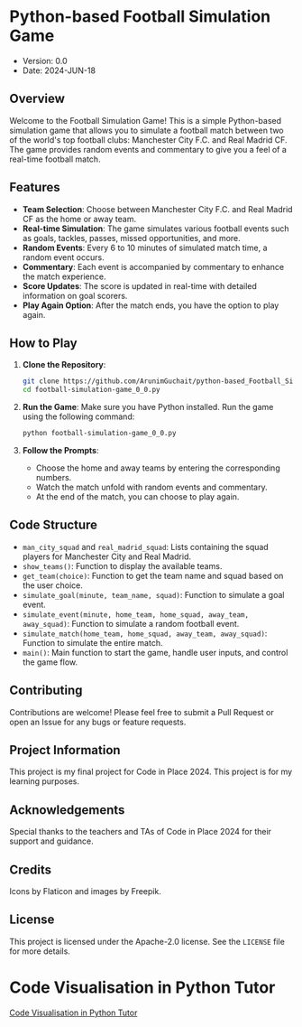 # Python-based Football Simulation Game

- Version: 0.0
- Date: 2024-JUN-18

## Overview
Welcome to the Football Simulation Game! This is a simple Python-based simulation game that allows you to simulate a football match between two of the world's top football clubs: Manchester City F.C. and Real Madrid CF. The game provides random events and commentary to give you a feel of a real-time football match.

## Features
- **Team Selection**: Choose between Manchester City F.C. and Real Madrid CF as the home or away team.
- **Real-time Simulation**: The game simulates various football events such as goals, tackles, passes, missed opportunities, and more.
- **Random Events**: Every 6 to 10 minutes of simulated match time, a random event occurs.
- **Commentary**: Each event is accompanied by commentary to enhance the match experience.
- **Score Updates**: The score is updated in real-time with detailed information on goal scorers.
- **Play Again Option**: After the match ends, you have the option to play again.



## How to Play
1. **Clone the Repository**:
    ```sh
    git clone https://github.com/ArunimGuchait/python-based_Football_Simulation_Game.git
    cd football-simulation-game_0_0.py
    ```

2. **Run the Game**:
    Make sure you have Python installed. Run the game using the following command:
    ```sh
    python football-simulation-game_0_0.py
    ```

3. **Follow the Prompts**:
    - Choose the home and away teams by entering the corresponding numbers.
    - Watch the match unfold with random events and commentary.
    - At the end of the match, you can choose to play again.



## Code Structure
- `man_city_squad` and `real_madrid_squad`: Lists containing the squad players for Manchester City and Real Madrid.
- `show_teams()`: Function to display the available teams.
- `get_team(choice)`: Function to get the team name and squad based on the user choice.
- `simulate_goal(minute, team_name, squad)`: Function to simulate a goal event.
- `simulate_event(minute, home_team, home_squad, away_team, away_squad)`: Function to simulate a random football event.
- `simulate_match(home_team, home_squad, away_team, away_squad)`: Function to simulate the entire match.
- `main()`: Main function to start the game, handle user inputs, and control the game flow.

## Contributing
Contributions are welcome! Please feel free to submit a Pull Request or open an Issue for any bugs or feature requests.

## Project Information
This project is my final project for Code in Place 2024. This project is for my learning purposes.

## Acknowledgements
Special thanks to the teachers and TAs of Code in Place 2024 for their support and guidance.

## Credits
Icons by Flaticon and images by Freepik. 

## License
This project is licensed under the Apache-2.0 license. See the `LICENSE` file for more details.

# Code Visualisation in Python Tutor
[Code Visualisation in Python Tutor](https://pythontutor.com/render.html#code=import%20random%0A%0Aman_city_squad%20%3D%20%5B%22Ederson%22,%20%22Walker%22,%20%22Dias%22,%20%22Laporte%22,%20%22Cancelo%22,%20%22De%20Bruyne%22,%20%22Rodri%22,%20%22Gundogan%22,%20%22Mahrez%22,%0A%20%20%20%20%20%20%20%20%20%20%20%20%20%20%20%20%20%20%22Sterling%22,%20%22Foden%22%5D%0A%0Areal_madrid_squad%20%3D%20%5B%22Courtois%22,%20%22Carvajal%22,%20%22Militao%22,%20%22Alaba%22,%20%22Mendy%22,%20%22Modric%22,%20%22Casemiro%22,%20%22Kroos%22,%20%22Benzema%22,%0A%20%20%20%20%20%20%20%20%20%20%20%20%20%20%20%20%20%20%20%20%20%22Vinicius%20Jr%22,%20%22Asensio%22%5D%0A%0Adef%20show_teams%28%29%3A%0A%20%20%20%20print%28%22Available%20teams%3A%22%29%0A%20%20%20%20print%28%221.%20Manchester%20City%20F.C.%22%29%0A%20%20%20%20print%28%222.%20Real%20Madrid%20CF%22%29%0A%0Adef%20get_team%28choice%29%3A%0A%20%20%20%20if%20choice%20%3D%3D%201%3A%0A%20%20%20%20%20%20%20%20return%20%22Manchester%20City%20F.C.%22,%20man_city_squad%0A%20%20%20%20elif%20choice%20%3D%3D%202%3A%0A%20%20%20%20%20%20%20%20return%20%22Real%20Madrid%20CF%22,%20real_madrid_squad%0A%0Adef%20simulate_goal%28minute,%20team_name,%20squad%29%3A%0A%20%20%20%20goal_scorer%20%3D%20random.choice%28squad%5B1%3A%5D%29%20%20%23%20Excluding%20the%20goalkeeper%0A%20%20%20%20print%28f%22%7Bminute%7D'%3A%20%7Bteam_name%7D%20scores!%20%7Bgoal_scorer%7D%20with%20the%20goal!%22%29%0A%20%20%20%20return%20goal_scorer%0A%0Adef%20simulate_event%28minute,%20home_team,%20home_squad,%20away_team,%20away_squad%29%3A%0A%20%20%20%20events%20%3D%20%5B%0A%20%20%20%20%20%20%20%20%22a%20dangerous%20tackle%20by%22,%0A%20%20%20%20%20%20%20%20%22a%20beautiful%20pass%20by%22,%0A%20%20%20%20%5D%0A%20%20%20%20goalkeepers%20%3D%20%7B%22Manchester%20City%20F.C.%22%3A%20home_squad%5B0%5D,%20%22Real%20Madrid%20CF%22%3A%20away_squad%5B0%5D%7D%0A%20%20%20%20event_team%20%3D%20random.choice%28%5Bhome_team,%20away_team%5D%29%0A%20%20%20%20if%20random.random%28%29%20%3E%200.8%3A%20%20%23%2020%25%20chance%20for%20a%20great%20save%20event%0A%20%20%20%20%20%20%20%20print%28f%22%7Bminute%7D'%3A%20%7Bevent_team%7D%3A%20great%20save%20by%20%7Bgoalkeepers%5Bevent_team%5D%7D%22%29%0A%20%20%20%20else%3A%0A%20%20%20%20%20%20%20%20event%20%3D%20random.choice%28events%29%0A%20%20%20%20%20%20%20%20player%20%3D%20random.choice%28home_squad%20if%20event_team%20%3D%3D%20home_team%20else%20away_squad%29%0A%20%20%20%20%20%20%20%20print%28f%22%7Bminute%7D'%3A%20%7Bevent_team%7D%3A%20%7Bevent%7D%20%7Bplayer%7D%22%29%0A%20%20%20%20%0A%0Adef%20simulate_match%28home_team,%20home_squad,%20away_team,%20away_squad%29%3A%0A%20%20%20%20home_score%20%3D%200%0A%20%20%20%20away_score%20%3D%200%0A%20%20%20%20home_goal_scorers%20%3D%20%5B%5D%0A%20%20%20%20away_goal_scorers%20%3D%20%5B%5D%0A%20%20%20%20%0A%20%20%20%20for%20minute%20in%20range%281,%2090,%2010%29%3A%20%20%0A%20%20%20%20%20%20%20%20if%20random.random%28%29%20%3E%200.7%3A%0A%20%20%20%20%20%20%20%20%20%20%20%20if%20random.random%28%29%20%3E%200.5%3A%20%0A%20%20%20%20%20%20%20%20%20%20%20%20%20%20%20%20goal_scorer%20%3D%20simulate_goal%28minute,%20home_team,%20home_squad%29%0A%20%20%20%20%20%20%20%20%20%20%20%20%20%20%20%20home_score%20%2B%3D%201%0A%20%20%20%20%20%20%20%20%20%20%20%20%20%20%20%20home_goal_scorers.append%28goal_scorer%29%0A%20%20%20%20%20%20%20%20%20%20%20%20%20%20%20%20print%28f%22%7Bminute%7D'%3A%20SCORE%3A%22,%20home_team,%20home_score,%20%22-%22,%20away_score,%20away_team%29%0A%20%20%20%20%20%20%20%20%20%20%20%20else%3A%0A%20%20%20%20%20%20%20%20%20%20%20%20%20%20%20%20goal_scorer%20%3D%20simulate_goal%28minute,%20away_team,%20away_squad%29%0A%20%20%20%20%20%20%20%20%20%20%20%20%20%20%20%20away_score%20%2B%3D%201%0A%20%20%20%20%20%20%20%20%20%20%20%20%20%20%20%20away_goal_scorers.append%28goal_scorer%29%0A%20%20%20%20%20%20%20%20%20%20%20%20%20%20%20%20print%28f%22%7Bminute%7D'%3A%20SCORE%3A%22,%20home_team,%20home_score,%20%22-%22,%20away_score,%20away_team%29%0A%20%20%20%20%20%20%20%20else%3A%0A%20%20%20%20%20%20%20%20%20%20%20%20simulate_event%28minute,%20home_team,%20home_squad,%20away_team,%20away_squad%29%0A%0A%20%20%20%20print%28%22FINAL%20SCORE%3A%22%29%0A%20%20%20%20print%28f%22%7Bhome_team%7D%20%7Bhome_score%7D%20-%20%7Baway_score%7D%20%7Baway_team%7D%22%29%0A%0Adef%20main%28%29%3A%0A%20%20%20%20print%28%22Welcome%20to%20the%20Football%20Simulation%20Game!%22%29%0A%20%20%20%20show_teams%28%29%0A%20%20%20%20home_choice%20%3D%20int%28input%28%22Choose%20the%20home%20team%20%281%20or%202%29%3A%20%22%29%29%0A%20%20%20%20away_choice%20%3D%20int%28input%28%22Choose%20the%20away%20team%20%281%20or%202%29%3A%20%22%29%29%0A%0A%20%20%20%20if%20home_choice%20%3D%3D%20away_choice%3A%0A%20%20%20%20%20%20%20%20print%28%22Home%20and%20away%20teams%20cannot%20be%20the%20same.%22%29%0A%20%20%20%20%20%20%20%20return%0A%0A%20%20%20%20home_team,%20home_squad%20%3D%20get_team%28home_choice%29%0A%20%20%20%20away_team,%20away_squad%20%3D%20get_team%28away_choice%29%0A%0A%20%20%20%20print%28f%22%5CnStarting%20match%3A%20%7Bhome_team%7D%20vs%20%7Baway_team%7D%5Cn%22%29%0A%20%20%20%20simulate_match%28home_team,%20home_squad,%20away_team,%20away_squad%29%0A%0Aif%20__name__%20%3D%3D%20%22__main__%22%3A%0A%20%20%20%20main%28%29&cumulative=false&curInstr=21&heapPrimitives=nevernest&mode=display&origin=opt-frontend.js&py=311&rawInputLstJSON=%5B%221%22,%222%22%5D&textReferences=false)